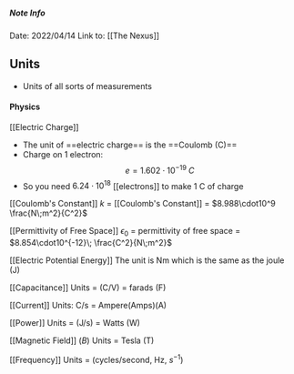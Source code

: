 ##### Note Info
Date: 2022/04/14
Link to: [[The Nexus]]
## Units
- Units of all sorts of measurements

#### Physics
[[Electric Charge]]
- The unit of ==electric charge== is the ==Coulomb (C)==
- Charge on 1 electron:
$$ e = 1.602\cdot 10^{-19} \;C$$
- So you need $6.24\cdot10^{18}$ [[electrons]] to make 1 C of charge

[[Coulomb's Constant]]
$k$ = [[Coulomb's Constant]] = $8.988\cdot10^9 \frac{N\;m^2}{C^2}$

[[Permittivity of Free Space]]
$\epsilon_0$ = permittivity of free space = $8.854\cdot10^{-12}\; \frac{C^2}{N\;m^2}$

[[Electric Potential Energy]]
The unit is Nm which is the same as the joule (J)

[[Capacitance]]
Units = (C/V) = farads (F)

[[Current]]
Units: C/s = Ampere(Amps)(A)

[[Power]]
Units = (J/s) = Watts (W)

[[Magnetic Field]] ($B$)
Units = Tesla (T)

[[Frequency]]
Units = (cycles/second, Hz, $s^{-1}$)

